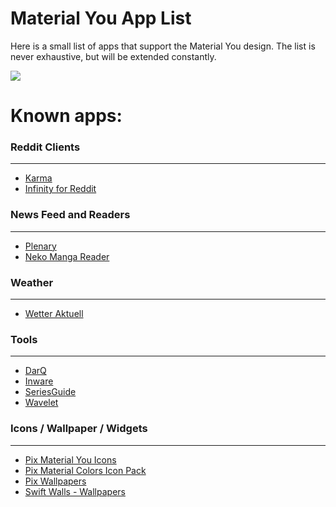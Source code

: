 # Material You App List
Here is a small list of apps that support the Material You design. The list is never exhaustive, but will be extended constantly.

![](https://lh3.googleusercontent.com/552oGSlinN0Gd7T8EjNkYGCBzHt0UmoG_pWtHSUY6FwaGT4q4-zJlGHD9rWO7MT5Oe_rtQZmyVnGRxVXch7Q1CTSQMs_1TcwbIMX9xZYDjEK2_R7PA=w1064-v0)

# Known apps:

### Reddit Clients
------------
- [Karma](https://play.google.com/store/apps/details?id=com.brianrobles204.karmamachine_flutter "Karma")
- [Infinity for Reddit](https://play.google.com/store/apps/details?id=ml.docilealligator.infinityforreddit "Infinity for Reddit")

### News Feed and Readers
------------
- [Plenary](https://play.google.com/store/apps/details?id=com.spians.plenary "Plenary")
- [Neko Manga Reader](https://github.com/CarlosEsco/Neko "Neko Manga Reader")

### Weather
------------
- [Wetter Aktuell](https://play.google.com/store/apps/details?id=com.kokoschka.michael.weather "Wetter Aktuell")

### Tools
------------
- [DarQ](https://github.com/KieronQuinn/DarQ "DarQ")
- [Inware](https://play.google.com/store/apps/details?id=com.evo.inware "Inware")
- [SeriesGuide](https://play.google.com/store/apps/details?id=com.battlelancer.seriesguide "SeriesGuide")
- [Wavelet](https://play.google.com/store/apps/details?id=com.pittvandewitt.wavelet "Wavelet")

### Icons / Wallpaper / Widgets
------------
- [Pix Material You Icons](https://play.google.com/store/apps/details?id=com.pashapuma.pix.material.you.iconpack "Pix Material You Icons")
- [Pix Material Colors Icon Pack](https://play.google.com/store/apps/details?id=com.pashapuma.pix.material.color "Pix Material Colors Icon Pack")
- [Pix Wallpapers](https://play.google.com/store/apps/details?id=com.pashapuma.pix.wallpapers "Pix Wallpapers")
- [Swift Walls - Wallpapers](https://play.google.com/store/apps/details?id=it.folgore95.mywall "Swift Walls - Wallpapers")
